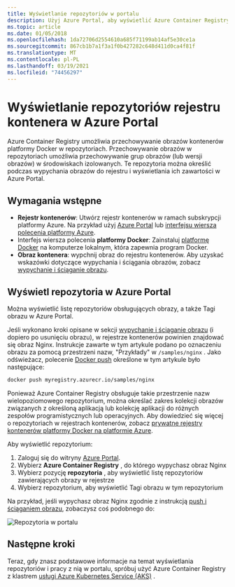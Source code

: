 ```yaml
---
title: Wyświetlanie repozytoriów w portalu
description: Użyj Azure Portal, aby wyświetlić Azure Container Registry repozytoria, które hostuje obrazy kontenerów platformy Docker i inne obsługiwane artefakty.
ms.topic: article
ms.date: 01/05/2018
ms.openlocfilehash: 1da72706d2554610a685f71199ab14af5e30ce1a
ms.sourcegitcommit: 867cb1b7a1f3a1f0b427282c648d411d0ca4f81f
ms.translationtype: MT
ms.contentlocale: pl-PL
ms.lasthandoff: 03/19/2021
ms.locfileid: "74456297"
---
```

# <a name="view-container-registry-repositories-in-the-azure-portal"></a>Wyświetlanie repozytoriów rejestru kontenera w Azure Portal

Azure Container Registry umożliwia przechowywanie obrazów kontenerów platformy Docker w repozytoriach. Przechowywanie obrazów w repozytoriach umożliwia przechowywanie grup obrazów (lub wersji obrazów) w środowiskach izolowanych. Te repozytoria można określić podczas wypychania obrazów do rejestru i wyświetlania ich zawartości w Azure Portal.

## <a name="prerequisites"></a>Wymagania wstępne

* **Rejestr kontenerów**: Utwórz rejestr kontenerów w ramach subskrypcji platformy Azure. Na przykład użyj [Azure Portal](container-registry-get-started-portal.md) lub [interfejsu wiersza polecenia platformy Azure](container-registry-get-started-azure-cli.md).
* Interfejs wiersza polecenia **platformy Docker**: Zainstaluj [platformę Docker][docker-install] na komputerze lokalnym, która zapewnia program Docker.
* **Obraz kontenera**: wypchnij obraz do rejestru kontenerów. Aby uzyskać wskazówki dotyczące wypychania i ściągania obrazów, zobacz [wypychanie i ściąganie obrazu](container-registry-get-started-docker-cli.md).

## <a name="view-repositories-in-azure-portal"></a>Wyświetl repozytoria w Azure Portal

Można wyświetlić listę repozytoriów obsługujących obrazy, a także Tagi obrazu w Azure Portal.

Jeśli wykonano kroki opisane w sekcji [wypychanie i ściąganie obrazu](container-registry-get-started-docker-cli.md) (i dopiero po usunięciu obrazu), w rejestrze kontenerów powinien znajdować się obraz Nginx. Instrukcje zawarte w tym artykule podano po oznaczeniu obrazu za pomocą przestrzeni nazw, "Przykłady" w `/samples/nginx` . Jako odświeżacz, polecenie [Docker push][docker-push] określone w tym artykule było następujące:

```Bash
docker push myregistry.azurecr.io/samples/nginx
```

 Ponieważ Azure Container Registry obsługuje takie przestrzenie nazw wielopoziomowego repozytorium, można określać zakres kolekcji obrazów związanych z określoną aplikacją lub kolekcję aplikacji do różnych zespołów programistycznych lub operacyjnych. Aby dowiedzieć się więcej o repozytoriach w rejestrach kontenerów, zobacz [prywatne rejestry kontenerów platformy Docker na platformie Azure](container-registry-intro.md).

Aby wyświetlić repozytorium:

1. Zaloguj się do witryny [Azure Portal][portal].
1. Wybierz **Azure Container Registry** , do którego wypychasz obraz Nginx
1. Wybierz pozycję **repozytoria** , aby wyświetlić listę repozytoriów zawierających obrazy w rejestrze
1. Wybierz repozytorium, aby wyświetlić Tagi obrazu w tym repozytorium

Na przykład, jeśli wypychasz obraz Nginx zgodnie z instrukcją [push i ściąganiem obrazu](container-registry-get-started-docker-cli.md), zobaczysz coś podobnego do:

![Repozytoria w portalu](./media/container-registry-repositories/container-registry-repositories.png)

## <a name="next-steps"></a>Następne kroki

Teraz, gdy znasz podstawowe informacje na temat wyświetlania repozytoriów i pracy z nią w portalu, spróbuj użyć Azure Container Registry z klastrem [usługi Azure Kubernetes Service (AKS)](../aks/tutorial-kubernetes-prepare-app.md) .

<!-- LINKS - External -->
[docker-install]: https://docs.docker.com/engine/installation/
[docker-push]: https://docs.docker.com/engine/reference/commandline/push/
[portal]: https://portal.azure.com
